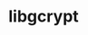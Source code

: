 ---
title: "libgcrypt"
layout: cache
categories: [package, develop-2025-07-13]
meta: {"compilers": ["gcc@11.1.0", "gcc@11.4.0", "gcc@7.5.0", "intel-oneapi-compilers@2025.1.0"], "num_specs": 5, "num_specs_by_stack": {"data-vis-sdk": 1, "e4s": 1, "e4s-neoverse-v2": 1, "e4s-oneapi": 1, "hep": 1, "radiuss": 1, "root": 5, "tutorial": 1}, "oss": ["ubuntu18.04", "ubuntu20.04", "ubuntu22.04"], "platforms": ["linux"], "stacks": ["data-vis-sdk", "e4s", "e4s-neoverse-v2", "e4s-oneapi", "hep", "radiuss", "root", "tutorial"], "targets": ["neoverse_v2", "x86_64_v3"], "versions": ["1.11.1"]}
spec_details: [{"compiler": "gcc@7.5.0", "hash": "5dy6cmh6wqn5pqtcqgjxvtsbhfoxxatg", "os": "ubuntu18.04", "platform": "linux", "size": "-", "stacks": ["radiuss", "root"], "target": "x86_64_v3", "variants": ["build_system=autotools"], "versions": ["1.11.1"]}, {"compiler": "gcc@11.1.0", "hash": "dcylgjp2ci4hvh2yce6xq6uvqavy77md", "os": "ubuntu20.04", "platform": "linux", "size": "-", "stacks": ["data-vis-sdk", "root"], "target": "x86_64_v3", "variants": ["build_system=autotools"], "versions": ["1.11.1"]}, {"compiler": "gcc@11.4.0", "hash": "fipt4r76vjzmfzqdeqzlqrai32ttzfbr", "os": "ubuntu22.04", "platform": "linux", "size": "-", "stacks": ["e4s", "hep", "root", "tutorial"], "target": "x86_64_v3", "variants": ["build_system=autotools"], "versions": ["1.11.1"]}, {"compiler": "gcc@11.4.0", "hash": "ix5ci6uknwilv7vimwwvv6o4fazki3oq", "os": "ubuntu22.04", "platform": "linux", "size": "-", "stacks": ["e4s-neoverse-v2", "root"], "target": "neoverse_v2", "variants": ["build_system=autotools"], "versions": ["1.11.1"]}, {"compiler": "intel-oneapi-compilers@2025.1.0", "hash": "tw3wwnmktasplevummtngctzc3nk7bhz", "os": "ubuntu22.04", "platform": "linux", "size": "-", "stacks": ["e4s-oneapi", "root"], "target": "x86_64_v3", "variants": ["build_system=autotools"], "versions": ["1.11.1"]}]
---
